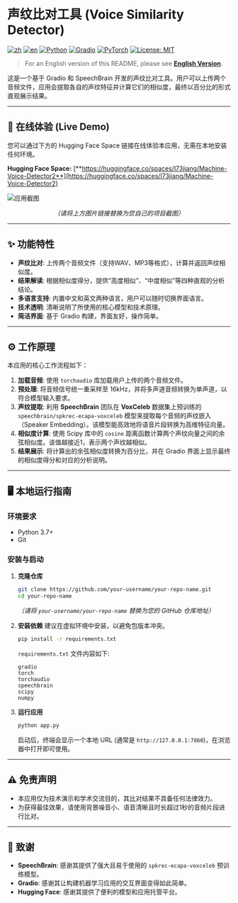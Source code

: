 # 声纹比对工具 (Voice Similarity Detector)

[![zh](https://img.shields.io/badge/language-中文-blue.svg)](README.zh.md)
[![en](https://img.shields.io/badge/language-English-orange.svg)](README.md)
[![Python](https://img.shields.io/badge/Python-3.7+-blue.svg)](https://www.python.org/)
[![Gradio](https://img.shields.io/badge/Gradio-4.x-orange)](https://www.gradio.app/)
[![PyTorch](https://img.shields.io/badge/PyTorch-2.x-red)](https://pytorch.org/)
[![License: MIT](https://img.shields.io/badge/License-MIT-yellow.svg)](https://opensource.org/licenses/MIT)

> For an English version of this README, please see [**English Version**](README.md).

这是一个基于 Gradio 和 SpeechBrain 开发的声纹比对工具。用户可以上传两个音频文件，应用会提取各自的声纹特征并计算它们的相似度，最终以百分比的形式直观展示结果。

---

## 🚀 在线体验 (Live Demo)

您可以通过下方的 Hugging Face Space 链接在线体验本应用，无需在本地安装任何环境。

**Hugging Face Space:** [**https://huggingface.co/spaces/l73jiang/Machine-Voice-Detector2**](https://huggingface.co/spaces/l73jiang/Machine-Voice-Detector2)

![应用截图](https://raw.githubusercontent.com/your-username/your-repo/main/screenshot-zh.png)
*<p align="center">（请将上方图片链接替换为您自己的项目截图）</p>*

---

## ✨ 功能特性

*   **声纹比对**: 上传两个音频文件（支持WAV、MP3等格式），计算并返回声纹相似度。
*   **结果解读**: 根据相似度得分，提供“高度相似”、“中度相似”等四种直观的分析结论。
*   **多语言支持**: 内置中文和英文两种语言，用户可以随时切换界面语言。
*   **技术透明**: 清晰说明了所使用的核心模型和技术原理。
*   **简洁界面**: 基于 Gradio 构建，界面友好，操作简单。

---

## ⚙️ 工作原理

本应用的核心工作流程如下：

1.  **加载音频**: 使用 `torchaudio` 库加载用户上传的两个音频文件。
2.  **预处理**: 将音频信号统一重采样至 16kHz，并将多声道音频转换为单声道，以符合模型输入要求。
3.  **声纹提取**: 利用 **SpeechBrain** 团队在 **VoxCeleb** 数据集上预训练的 `speechbrain/spkrec-ecapa-voxceleb` 模型来提取每个音频的声纹嵌入（Speaker Embedding）。该模型能高效地将语音片段转换为高维特征向量。
4.  **相似度计算**: 使用 Scipy 库中的 `cosine` 距离函数计算两个声纹向量之间的余弦相似度。该值越接近1，表示两个声纹越相似。
5.  **结果展示**: 将计算出的余弦相似度转换为百分比，并在 Gradio 界面上显示最终的相似度得分和对应的分析说明。

---

## 🖥️ 本地运行指南

### 环境要求

*   Python 3.7+
*   Git

### 安装与启动

1.  **克隆仓库**
    ```bash
    git clone https://github.com/your-username/your-repo-name.git
    cd your-repo-name
    ```
    *（请将 `your-username/your-repo-name` 替换为您的 GitHub 仓库地址）*

2.  **安装依赖**
    建议在虚拟环境中安装，以避免包版本冲突。
    ```bash
    pip install -r requirements.txt
    ```
    `requirements.txt` 文件内容如下:
    ```text
    gradio
    torch
    torchaudio
    speechbrain
    scipy
    numpy
    ```

3.  **运行应用**
    ```bash
    python app.py
    ```
    启动后，终端会显示一个本地 URL (通常是 `http://127.0.0.1:7860`)，在浏览器中打开即可使用。

---

## ⚠️ 免责声明

*   本应用仅为技术演示和学术交流目的，其比对结果不具备任何法律效力。
*   为获得最佳效果，请使用背景噪音小、语音清晰且时长超过1秒的音频片段进行比对。

---

## 🙏 致谢

*   **SpeechBrain**: 感谢其提供了强大且易于使用的 `spkrec-ecapa-voxceleb` 预训练模型。
*   **Gradio**: 感谢其让构建机器学习应用的交互界面变得如此简单。
*   **Hugging Face**: 感谢其提供了便利的模型和应用托管平台。

